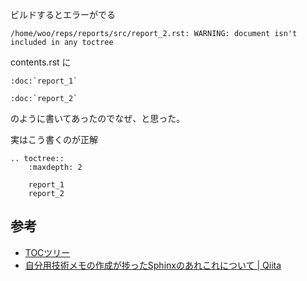 

ビルドするとエラーがでる

```
/home/woo/reps/reports/src/report_2.rst: WARNING: document isn't included in any toctree
```

contents.rst に

```
:doc:`report_1`

:doc:`report_2`
```
のように書いてあったのでなぜ、と思った。


実はこう書くのが正解

```
.. toctree::
    :maxdepth: 2

    report_1
    report_2
```

## 参考

* [TOCツリー](http://docs.sphinx-users.jp/markup/toctree.html)
* [自分用技術メモの作成が捗ったSphinxのあれこれについて | Qiita](https://qiita.com/satake_masaki/items/7f73873809feab363b9f)
